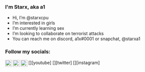 ### I'm Starx, aka a1 

- Hi, I’m @starxcpu
- I’m interested in girls
- I’m currently learning sex
- I’m looking to collaborate on terrorist attacks
- You can reach me on discord, a1x#0001 or snapchat, @starxa1

### Follow my socials:

[<img align="left" alt="starxa1 | YouTube" width="22px" src="https://cdn.jsdelivr.net/npm/simple-icons@v3/icons/youtube.svg" />][youtube]
[<img align="left" alt="starxcpu | Twitter" width="22px" src="https://cdn.jsdelivr.net/npm/simple-icons@v3/icons/twitter.svg" />][twitter]
[<img align="left" alt="starxa1 | Instagram" width="22px" src="https://cdn.jsdelivr.net/npm/simple-icons@v3/icons/instagram.svg" />][instagram]

